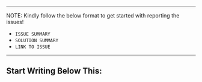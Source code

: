 --------------------------------------
NOTE: Kindly follow the below format to get started with reporting the issues!
- `ISSUE SUMMARY`
- `SOLUTION SUMMARY`
- `LINK TO ISSUE`
--------------------------------------
Start Writing Below This:
--------------------------------------
